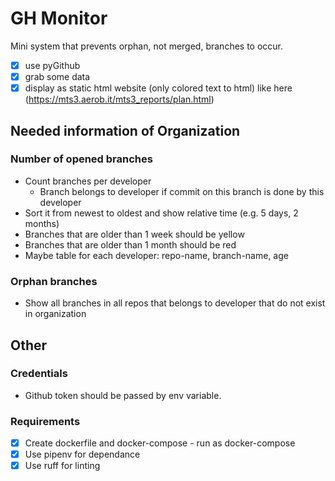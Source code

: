 # GH Monitor

Mini system that prevents orphan, not merged, branches to occur.

- [x] use pyGithub
- [x] grab some data
- [x] display as static html website (only colored text to html)
      like here (https://mts3.aerob.it/mts3_reports/plan.html)

## Needed information of Organization

### Number of opened branches

- Count branches per developer
  - Branch belongs to developer if commit on this branch
    is done by this developer
- Sort it from newest to oldest and show relative time (e.g. 5 days, 2 months)
- Branches that are older than 1 week should be yellow
- Branches that are older than 1 month should be red
- Maybe table for each developer: repo-name, branch-name, age

### Orphan branches

- Show all branches in all repos that belongs to developer that do
  not exist in organization

## Other

### Credentials

- Github token should be passed by env variable.

### Requirements

- [x] Create dockerfile and docker-compose - run as docker-compose
- [x] Use pipenv for dependance
- [x] Use ruff for linting
